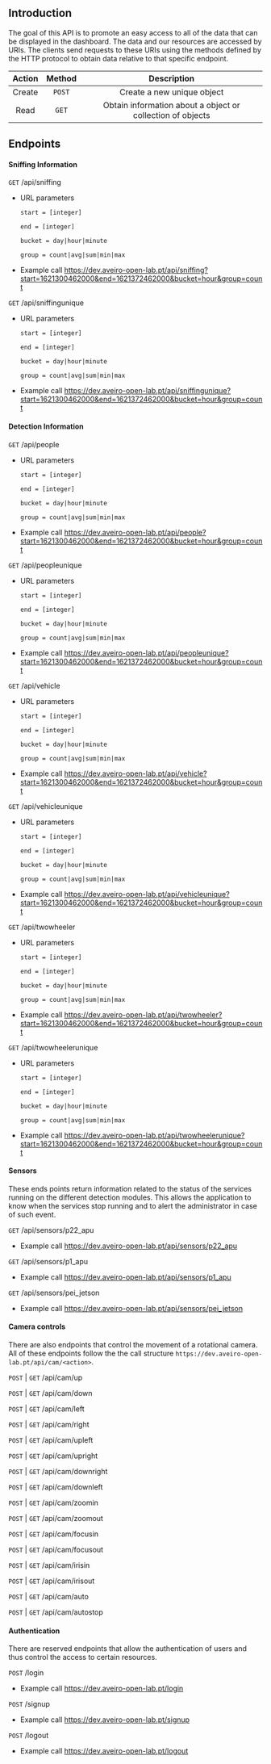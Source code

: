 ## Introduction

The goal of this API is to promote an easy access to all of the data that can be displayed in the dashboard. The data and our resources are accessed by URIs. The clients send requests to these URIs using the methods defined by the HTTP protocol to obtain data relative to that specific endpoint.

| Action | Method |                          Description                         |
|:------:|:------:|:------------------------------------------------------------:|
| Create |  ```POST```  |                  Create a new unique object                 |
|  Read  |   ```GET```  | Obtain information about a object or collection of objects |

## Endpoints



#### Sniffing Information
```GET``` /api/sniffing  
- URL parameters
    
    ```start = [integer]```

    ```end = [integer]```

    ```bucket = day|hour|minute```

    ```group = count|avg|sum|min|max```


- Example call
https://dev.aveiro-open-lab.pt/api/sniffing?start=1621300462000&end=1621372462000&bucket=hour&group=count

```GET``` /api/sniffingunique
- URL parameters
    
    ```start = [integer]```

    ```end = [integer]```

    ```bucket = day|hour|minute```

    ```group = count|avg|sum|min|max```

- Example call
https://dev.aveiro-open-lab.pt/api/sniffingunique?start=1621300462000&end=1621372462000&bucket=hour&group=count


#### Detection Information

```GET``` /api/people
- URL parameters

    ```start = [integer]```

    ```end = [integer]```

    ```bucket = day|hour|minute```

    ```group = count|avg|sum|min|max```

- Example call
https://dev.aveiro-open-lab.pt/api/people?start=1621300462000&end=1621372462000&bucket=hour&group=count

```GET``` /api/peopleunique
- URL parameters

    ```start = [integer]```

    ```end = [integer]```

    ```bucket = day|hour|minute```

    ```group = count|avg|sum|min|max```

- Example call
https://dev.aveiro-open-lab.pt/api/peopleunique?start=1621300462000&end=1621372462000&bucket=hour&group=count

```GET``` /api/vehicle
- URL parameters

    ```start = [integer]```

    ```end = [integer]```

    ```bucket = day|hour|minute```

    ```group = count|avg|sum|min|max```

- Example call
https://dev.aveiro-open-lab.pt/api/vehicle?start=1621300462000&end=1621372462000&bucket=hour&group=count

```GET``` /api/vehicleunique
- URL parameters

    ```start = [integer]```

    ```end = [integer]```

    ```bucket = day|hour|minute```

    ```group = count|avg|sum|min|max```

- Example call
https://dev.aveiro-open-lab.pt/api/vehicleunique?start=1621300462000&end=1621372462000&bucket=hour&group=count

```GET``` /api/twowheeler
- URL parameters

    ```start = [integer]```

    ```end = [integer]```

    ```bucket = day|hour|minute```

    ```group = count|avg|sum|min|max```

- Example call
https://dev.aveiro-open-lab.pt/api/twowheeler?start=1621300462000&end=1621372462000&bucket=hour&group=count

```GET``` /api/twowheelerunique
- URL parameters

    ```start = [integer]```

    ```end = [integer]```

    ```bucket = day|hour|minute```
    
    ```group = count|avg|sum|min|max```

- Example call
https://dev.aveiro-open-lab.pt/api/twowheelerunique?start=1621300462000&end=1621372462000&bucket=hour&group=count

#### Sensors

These ends points return information related to the status of the services running on the different detection modules. This allows the application to know when the services stop running and to alert the administrator in case of such event.

```GET``` /api/sensors/p22_apu

- Example call
https://dev.aveiro-open-lab.pt/api/sensors/p22_apu

```GET``` /api/sensors/p1_apu

- Example call
https://dev.aveiro-open-lab.pt/api/sensors/p1_apu

```GET``` /api/sensors/pei_jetson

- Example call
https://dev.aveiro-open-lab.pt/api/sensors/pei_jetson


#### Camera controls

There are also endpoints that control the movement of a rotational camera. All of these endpoints follow the the call structure ```https://dev.aveiro-open-lab.pt/api/cam/<action>```.


```POST``` | ```GET``` /api/cam/up

```POST``` | ```GET``` /api/cam/down

```POST``` | ```GET``` /api/cam/left

```POST``` | ```GET``` /api/cam/right

```POST``` | ```GET``` /api/cam/upleft

```POST``` | ```GET``` /api/cam/upright

```POST``` | ```GET``` /api/cam/downright

```POST``` | ```GET``` /api/cam/downleft

```POST``` | ```GET``` /api/cam/zoomin

```POST``` | ```GET``` /api/cam/zoomout

```POST``` | ```GET``` /api/cam/focusin

```POST``` | ```GET``` /api/cam/focusout

```POST``` | ```GET``` /api/cam/irisin

```POST``` | ```GET``` /api/cam/irisout

```POST``` | ```GET``` /api/cam/auto

```POST``` | ```GET``` /api/cam/autostop


#### Authentication

There are reserved endpoints that allow the authentication of users and thus control the access to certain resources. 

```POST``` /login
- Example call
https://dev.aveiro-open-lab.pt/login

```POST``` /signup
- Example call
https://dev.aveiro-open-lab.pt/signup

```POST``` /logout
- Example call
https://dev.aveiro-open-lab.pt/logout

<!-- ## Access to the Instituto de Telecomunicações API -->







